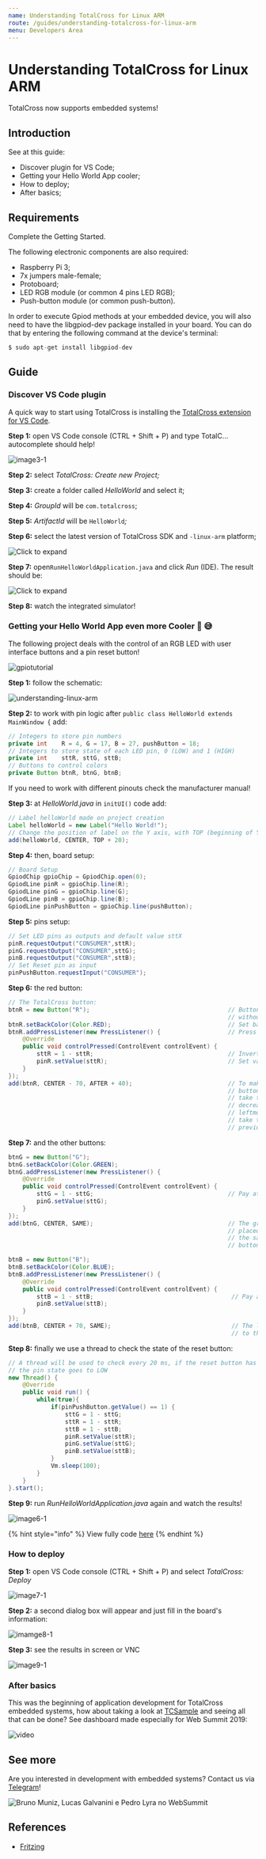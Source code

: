 ```yaml
---
name: Understanding TotalCross for Linux ARM
route: /guides/understanding-totalcross-for-linux-arm
menu: Developers Area
---
```


# Understanding TotalCross for Linux ARM

TotalCross now supports embedded systems!

## Introduction

See at this guide:

- Discover plugin for VS Code;
- Getting your Hello World App cooler;
- How to deploy;
- After basics;

## Requirements

Complete the Getting Started.

<!-- {% page-ref page="../get-started/" %} -->

The following electronic components are also required:

- Raspberry Pi 3;
- 7x jumpers male-female;
- Protoboard;
- LED RGB module \(or common 4 pins LED RGB\);
- Push-button module \(or common push-button\).

In order to execute Gpiod methods at your embedded device, you will also need to have the libgpiod-dev package installed in your board. You can do that by entering the following command at the device's terminal:

```java
$ sudo apt-get install libgpiod-dev
```

## **Guide**

### Discover VS Code plugin

A quick way to start using TotalCross is installing the [TotalCross extension for VS Code](https://marketplace.visualstudio.com/items?itemName=Italo.totalcross).

**Step 1:** open VS Code console \(CTRL + Shift + P\) and type TotalC… autocomplete should help!

![image3-1](../.gitbook/assets/3-1.gif)

**Step 2:** select _TotalCross: Create new Project;_

**Step 3:** create a folder called _HelloWorld_ and select it;

**Step 4:** _GroupId_ will be `com.totalcross`;

**Step 5:** _ArtifactId_ will be `HelloWorld`_;_

**Step 6:** select the latest version of TotalCross SDK and `-linux-arm` platform;

![Click to expand](../.gitbook/assets/4-1.gif)

**Step 7:** open`RunHelloWorldApplication.java` and click _Run_ \(IDE\). The result should be:

![Click  to expand](../.gitbook/assets/5-1.gif)

**Step 8:** watch the integrated simulator!

### Getting your Hello World App even more Cooler 🥶 😅

The following project deals with the control of an RGB LED with user interface buttons and a pin reset button!

![gpiotutorial](../.gitbook/assets/gpiotutorial.jpg)

**Step 1:** follow the schematic:

![understanding-linux-arm](../.gitbook/assets/understanding_linux_arm.png)

**Step 2:** to work with pin logic after `public class HelloWorld extends MainWindow {` add:

```java
// Integers to store pin numbers
private int    R = 4, G = 17, B = 27, pushButton = 18;
// Integers to store state of each LED pin, 0 (LOW) and 1 (HIGH)
private int    sttR, sttG, sttB;
// Buttons to control colors
private Button btnR, btnG, btnB;
```

<!-- {% hint style="danger" %} -->

If you need to work with different pinouts check the manufacturer manual!

<!-- {% endhint %} -->

**Step 3:** at _HelloWorld.java_ in `initUI()` code add:

```java
// Label helloWorld made on project creation
Label helloWorld = new Label("Hello World!");
// Change the position of label on the Y axis, with TOP (beginning of Y) + a fill of 20
add(helloWorld, CENTER, TOP + 20);
```

**Step 4:** then, board setup:

```java
// Board Setup
GpiodChip gpioChip = GpiodChip.open(0);
GpiodLine pinR = gpioChip.line(R);
GpiodLine pinG = gpioChip.line(G);
GpiodLine pinB = gpioChip.line(B);
GpiodLine pinPushButton = gpioChip.line(pushButton);
```

**Step 5:** pins setup:

```java
// Set LED pins as outputs and default value sttX
pinR.requestOutput("CONSUMER",sttR);
pinG.requestOutput("CONSUMER",sttG);
pinB.requestOutput("CONSUMER",sttB);
// Set Reset pin as input
pinPushButton.requestInput("CONSUMER");
```

**Step 6:** the red button:

```java
// The TotalCross button:
btnR = new Button("R");                                       // Button instantiation
                                                              // without text
btnR.setBackColor(Color.RED);                                 // Set background color (red)
btnR.addPressListener(new PressListener() {                   // Press event listener
    @Override
    public void controlPressed(ControlEvent controlEvent) {
        sttR = 1 - sttR;                                      // Invert pin state
        pinR.setValue(sttR);                                  // Set value (HIGH or LOW)
    }
});
add(btnR, CENTER - 70, AFTER + 40);                           // To make horizontally aligned
                                                              // buttons in the 'RGB' sequence,
                                                              // take the center reference and
                                                              // decrease 70 to place the
                                                              // leftmost R. In the Y axis just
                                                              // take the reference of the
                                                              // previous component and add 40
```

**Step 7:** and the other buttons:

```java
btnG = new Button("G");
btnG.setBackColor(Color.GREEN);
btnG.addPressListener(new PressListener() {
    @Override
    public void controlPressed(ControlEvent controlEvent) {
        sttG = 1 - sttG;                                      // Pay attention to change pin!!!
        pinG.setValue(sttG);
    }
});
add(btnG, CENTER, SAME);                                      // The green button will be
                                                              // placed at the center and in
                                                              // the same line of previous
                                                              // button

btnB = new Button("B");
btnB.setBackColor(Color.BLUE);
btnB.addPressListener(new PressListener() {
    @Override
    public void controlPressed(ControlEvent controlEvent) {
        sttB = 1 - sttB;                                       // Pay attention to change pin!!!
        pinB.setValue(sttB);
    }
});
add(btnB, CENTER + 70, SAME);                                  // The last button will be placed
                                                               // to the right of the center.
```

**Step 8:** finally we use a thread to check the state of the reset button:

```java
// A thread will be used to check every 20 ms, if the reset button has been pressed: if yes then
// the pin state goes to LOW
new Thread() {
    @Override
    public void run() {
        while(true){
            if(pinPushButton.getValue() == 1) {
                sttG = 1 - sttG;
                sttR = 1 - sttR;
                sttB = 1 - sttB;
                pinR.setValue(sttR);
                pinG.setValue(sttG);
                pinB.setValue(sttB);
            }
            Vm.sleep(100);
        }
    }
}.start();
```

**Step 9:** run _RunHelloWorldApplication.java_ again and watch the results!

![image6-1](../.gitbook/assets/6-1.gif)

{% hint style="info" %}
View fully code [here](https://gist.github.com/acmlira/e6c18f0a82688f750c1648af4d101344)
{% endhint %}

### How to deploy

**Step 1:** open VS Code console \(CTRL + Shift + P\) and select _TotalCross: Deploy_

![image7-1](../.gitbook/assets/7-1.gif)

**Step 2:** a second dialog box will appear and just fill in the board's information:

![imamge8-1](../.gitbook/assets/8-1.gif)

**Step 3:** see the results in screen or VNC

![image9-1](../.gitbook/assets/9-1.gif)

### After basics

This was the beginning of application development for TotalCross embedded systems, how about taking a look at [TCSample](https://github.com/TotalCross/TCSample) and seeing all that can be done? See dashboard made especially for Web Summit 2019:

![video](../.gitbook/assets/video.gif)

## See more

Are you interested in development with embedded systems? Contact us via [Telegram](https://t.me/comunidadetotalcross)!

![Bruno Muniz, Lucas Galvanini e Pedro Lyra no WebSummit](../.gitbook/assets/img3-1.jpeg)

## References

- [Fritzing ](https://fritzing.org/home/)
